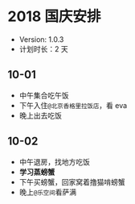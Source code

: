 # 2018 国庆安排

- Version: 1.0.3
- 计划时长：2 天

## 10-01

- 中午集合吃午饭
- 下午入住`@北京香格里拉饭店`，看 eva
- 晚上出去吃饭

## 10-02

- 中午退房，找地方吃饭
- **学习蒸螃蟹**
- 下午买螃蟹，回家窝着撸猫啃螃蟹
- 晚上`@乐空间`看萨满
